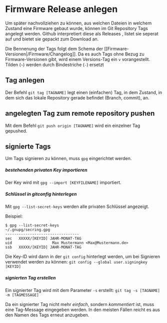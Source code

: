 # Firmware Release anlegen
Um später nachvollziehen zu können, aus welchen Dateien in welchem Zustand eine Firmware gebaut wurde, können im Git Repository Tags angelegt werden. Github interpretiert diese als Releases , listet sie seperat auf und bietet sie gepackt zum Download an.

Die Bennenung der Tags folgt dem Schema der [[Firmware-Versionen|/Firmware/Changelog]]. Da es auch Tags ohne Bezug zu Firmware-Versionen gibt, wird einem Versions-Tag ein `v` vorangestellt. Tilden (`~`) werden durch Bindestriche (`-`) ersetzt

## Tag anlegen
Der Befehl `git tag [TAGNAME]` legt einen (einfachen) Tag, in dem Zustand, in dem sich das lokale Repository gerade befindet (Branch, commit), an.

## angelegten Tag zum remote repository pushen
Mit dem Befehl `git push origin [TAGNAME]` wird ein einzelner Tag gepushed.

## signierte Tags
Um Tags signieren zu können, muss `gpg` eingerichtet werden.

##### bestehenden privaten Key importieren
Der Key wird mit `gpg --import [KEYFILENAME]` importiert.  

##### Schlüssel in *gitconfig* hinterlegen
Mit `gpg --list-secret-keys` werden alle privaten Schlüssel angezeigt.

Beispiel:
```
$ gpg --list-secret-keys
~/.gnupg/secring.gpg
---------------------------------
sec   XXXXX/[KEYID] JAHR-MONAT-TAG
uid                  Max Mustermann <Max@Mustermann.de>
ssb   XXXXX/[KEYID] JAHR-MONAT-TAG
```

Die Key-ID wird dann in der `git config` hinterlegt werden, um bei Signieren verwendet werden zu können:
`git config --global user.signingkey [KEYID]`

##### signierten Tag erstellen
Ein signierter Tag wird mit dem Parameter `-s` erstellt: `git tag -s [TAGNAME] -m [TAGMESSAGE]`

Da ein signierter Tag nicht mehr *einfach*, sondern *kommentiert* ist, muss eine Tag-Message eingegeben werden. In den meisten Fällen reicht es aus den Namen des Tags erneut anzugeben.